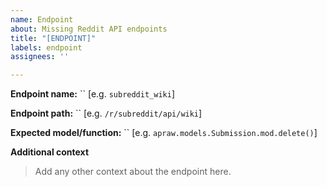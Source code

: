 ```yaml
---
name: Endpoint
about: Missing Reddit API endpoints
title: "[ENDPOINT]"
labels: endpoint
assignees: ''

---
```


**Endpoint name:** `` [e.g. `subreddit_wiki`]

**Endpoint path:** `` [e.g. `/r/subreddit/api/wiki`]

**Expected model/function:** `` [e.g. `apraw.models.Submission.mod.delete()`]

**Additional context**
> Add any other context about the endpoint here.

